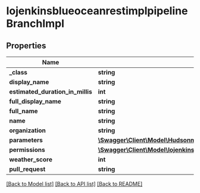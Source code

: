 # IojenkinsblueoceanrestimplpipelineBranchImpl

## Properties
Name | Type | Description | Notes
------------ | ------------- | ------------- | -------------
**_class** | **string** |  | [optional] 
**display_name** | **string** |  | [optional] 
**estimated_duration_in_millis** | **int** |  | [optional] 
**full_display_name** | **string** |  | [optional] 
**full_name** | **string** |  | [optional] 
**name** | **string** |  | [optional] 
**organization** | **string** |  | [optional] 
**parameters** | [**\Swagger\Client\Model\HudsonmodelStringParameterDefinition[]**](HudsonmodelStringParameterDefinition.md) |  | [optional] 
**permissions** | [**\Swagger\Client\Model\IojenkinsblueoceanrestimplpipelineBranchImplPermissions**](IojenkinsblueoceanrestimplpipelineBranchImplPermissions.md) |  | [optional] 
**weather_score** | **int** |  | [optional] 
**pull_request** | **string** |  | [optional] 

[[Back to Model list]](../README.md#documentation-for-models) [[Back to API list]](../README.md#documentation-for-api-endpoints) [[Back to README]](../README.md)


